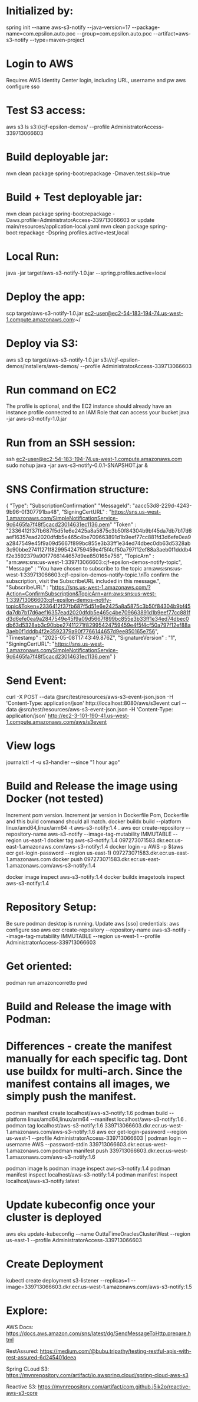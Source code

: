 
# Initialized by:
spring init --name aws-s3-notify --java-version=17 --package-name=com.epsilon.auto.poc --group=com.epsilon.auto.poc --artifact=aws-s3-notify --type=maven-project

# Login to AWS 
Requires AWS Identity Center login, including URL, username and pw
aws configure sso

# Test S3 access:
aws s3 ls s3://cjf-epsilon-demos/ --profile AdministratorAccess-339713066603

# Build deployable jar:
mvn clean package spring-boot:repackage -Dmaven.test.skip=true

# Build + Test deployable jar:
mvn clean package spring-boot:repackage -Daws.profile=AdministratorAccess-339713066603
or
update main/resources/application-local.yaml
mvn clean package spring-boot:repackage -Dspring.profiles.active=test,local


# Local Run:
java -jar target/aws-s3-notify-1.0.jar --spring.profiles.active=local


# Deploy the app:
scp target/aws-s3-notify-1.0.jar ec2-user@ec2-54-183-194-74.us-west-1.compute.amazonaws.com:~/

# Deploy via S3:
aws s3 cp target/aws-s3-notify-1.0.jar s3://cjf-epsilon-demos/installers/aws-demos/ --profile AdministratorAccess-339713066603

# Run command on EC2
The profile is optional, and the EC2 instance should already have an instance profile connected to an IAM Role that can access your bucket
java -jar aws-s3-notify-1.0.jar 

# Run from an SSH session:
ssh ec2-user@ec2-54-183-194-74.us-west-1.compute.amazonaws.com
sudo nohup java -jar aws-s3-notify-0.0.1-SNAPSHOT.jar &

# SNS Confirmation structure:
{
"Type": "SubscriptionConfirmation"
"MessageId": "aacc53d8-229d-4243-9b96-0f307791ba48",
"SigningCertURL" : "https://sns.us-west-1.amazonaws.com/SimpleNotificationService-9c6465fa7f48f5cacd23014631ec1136.pem"
"Token" : "2336412f37fb687f5d51e6e2425a8a5875c3b50f84304b9bf45da7db7b17d6aef16357ead2020dfdb5e465c4be709663891d1b9eef77cc881fd3d6efe0ea9a2847549e45f9a09d5667f899bc855e3b33ff1e34ed74dbec0db63d5328ab3c90bbe27411271f82995424759459e4f5f4cf50a797f12ef88a3aeb0f1dddb4f2e3592379a90f7766144657d9ee850165e756",
"TopicArn" : "arn:aws:sns:us-west-1:339713066603:cjf-epsilon-demos-notify-topic",
"Message" : "You have chosen to subscribe to the topic arn:aws:sns:us-west-1:339713066603:cjf-epsilon-demos-notify-topic.\nTo confirm the subscription, visit the SubscribeURL included in this message.",
"SubscribeURL" : "https://sns.us-west-1.amazonaws.com/?Action=ConfirmSubscription&TopicArn=arn:aws:sns:us-west-1:339713066603:cjf-epsilon-demos-notify-topic&Token=2336412f37fb687f5d51e6e2425a8a5875c3b50f84304b9bf45da7db7b17d6aef16357ead2020dfdb5e465c4be709663891d1b9eef77cc881fd3d6efe0ea9a2847549e45f9a09d5667f899bc855e3b33ff1e34ed74dbec0db63d5328ab3c90bbe27411271f82995424759459e4f5f4cf50a797f12ef88a3aeb0f1dddb4f2e3592379a90f7766144657d9ee850165e756",
"Timestamp" : "2025-05-08T17:43:49.876Z",
"SignatureVersion" : "1",
"SigningCertURL": "https://sns.us-west-1.amazonaws.com/SimpleNotificationService-9c6465fa7f48f5cacd23014631ec1136.pem"
}
# Send Event:
curl -X POST --data @src/test/resources/aws-s3-event-json.json -H 'Content-Type: application/json' http://localhost:8080/aws/s3event
curl --data @src/test/resources/aws-s3-event-json.json -H 'Content-Type: application/json' http://ec2-3-101-190-41.us-west-1.compute.amazonaws.com/aws/s3event
# View logs
journalctl -f -u s3-handler --since "1 hour ago"

# Build and Release the image using Docker (not tested)
Increment pom version.
Increment jar version in Dockerfile
Pom, Dockerfile and this build command should all match.
docker buildx build --platform linux/amd64,linux/arm64 -t aws-s3-notify:1.4 .
aws ecr create-repository --repository-name aws-s3-notify --image-tag-mutability IMMUTABLE --region us-east-1
docker tag aws-s3-notify:1.4 097273071583.dkr.ecr.us-east-1.amazonaws.com/aws-s3-notify:1.4
docker login -u AWS -p $(aws ecr get-login-password --region us-east-1) 097273071583.dkr.ecr.us-east-1.amazonaws.com
docker push 097273071583.dkr.ecr.us-east-1.amazonaws.com/aws-s3-notify:1.4

docker image inspect aws-s3-notify:1.4
docker buildx imagetools inspect aws-s3-notify:1.4

# Repository Setup:
Be sure podman desktop is running.
Update aws [sso] credentials: aws configure sso
aws ecr create-repository --repository-name aws-s3-notify --image-tag-mutability IMMUTABLE --region us-west-1 --profile AdministratorAccess-339713066603

# Get oriented:
podman run amazoncorretto pwd

# Build and Release the image with Podman:
# Differences - create the manifest manually for each specific tag. Dont use buildx for multi-arch. Since the manifest contains all images, we simply push the manifest.
podman manifest create localhost/aws-s3-notify:1.6
podman build --platform linux/amd64,linux/arm64 --manifest localhost/aws-s3-notify:1.6 .
podman tag localhost/aws-s3-notify:1.6 339713066603.dkr.ecr.us-west-1.amazonaws.com/aws-s3-notify:1.6
aws ecr get-login-password --region us-west-1 --profile AdministratorAccess-339713066603 | podman login --username AWS --password-stdin 339713066603.dkr.ecr.us-west-1.amazonaws.com
podman manifest push 339713066603.dkr.ecr.us-west-1.amazonaws.com/aws-s3-notify:1.6

podman image ls
podman image inspect aws-s3-notify:1.4
podman manifest inspect localhost/aws-s3-notify:1.4
podman manifest inspect localhost/aws-s3-notify:latest
# Update kubeconfig once your cluster is deployed
aws eks update-kubeconfig --name OuttaTimeOraclesClusterWest --region us-east-1 --profile AdministratorAccess-339713066603

# Create Deployment
kubectl create deployment s3-listener --replicas=1 --image=339713066603.dkr.ecr.us-west-1.amazonaws.com/aws-s3-notify:1.5

# Explore: 
AWS Docs:
https://docs.aws.amazon.com/sns/latest/dg/SendMessageToHttp.prepare.html

RestAssured:
https://medium.com/@bubu.tripathy/testing-restful-apis-with-rest-assured-6d245401deea

Spring CLoud S3:
https://mvnrepository.com/artifact/io.awspring.cloud/spring-cloud-aws-s3

Reactive S3:
https://mvnrepository.com/artifact/com.github.j5ik2o/reactive-aws-s3-core
